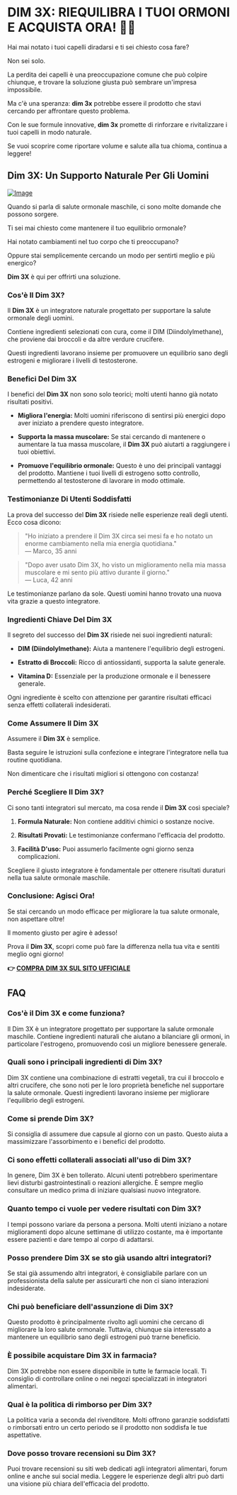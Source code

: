# DIM 3X: RIEQUILIBRA I TUOI ORMONI E ACQUISTA ORA! 💪✨

Hai mai notato i tuoi capelli diradarsi e ti sei chiesto cosa fare? 

Non sei solo. 

La perdita dei capelli è una preoccupazione comune che può colpire chiunque, e trovare la soluzione giusta può sembrare un'impresa impossibile. 

Ma c'è una speranza: **dim 3x** potrebbe essere il prodotto che stavi cercando per affrontare questo problema. 

Con le sue formule innovative, **dim 3x** promette di rinforzare e rivitalizzare i tuoi capelli in modo naturale. 

Se vuoi scoprire come riportare volume e salute alla tua chioma, continua a leggere!

## Dim 3X: Un Supporto Naturale Per Gli Uomini

[![Image](https://www2.sellhealth.com/237/dim3x_product_shot_new.jpg)](https://gchaffi.com/Mv3V322P)

Quando si parla di salute ormonale maschile, ci sono molte domande che possono sorgere. 

Ti sei mai chiesto come mantenere il tuo equilibrio ormonale? 

Hai notato cambiamenti nel tuo corpo che ti preoccupano? 

Oppure stai semplicemente cercando un modo per sentirti meglio e più energico?

**Dim 3X** è qui per offrirti una soluzione.

### Cos'è Il Dim 3X?

Il **Dim 3X** è un integratore naturale progettato per supportare la salute ormonale degli uomini. 

Contiene ingredienti selezionati con cura, come il DIM (Diindolylmethane), che proviene dai broccoli e da altre verdure crucifere. 

Questi ingredienti lavorano insieme per promuovere un equilibrio sano degli estrogeni e migliorare i livelli di testosterone.

### Benefici Del Dim 3X

I benefici del **Dim 3X** non sono solo teorici; molti utenti hanno già notato risultati positivi.

- **Migliora l'energia:** Molti uomini riferiscono di sentirsi più energici dopo aver iniziato a prendere questo integratore.
  
- **Supporta la massa muscolare:** Se stai cercando di mantenere o aumentare la tua massa muscolare, il **Dim 3X** può aiutarti a raggiungere i tuoi obiettivi.

- **Promuove l'equilibrio ormonale:** Questo è uno dei principali vantaggi del prodotto. Mantiene i tuoi livelli di estrogeno sotto controllo, permettendo al testosterone di lavorare in modo ottimale.

### Testimonianze Di Utenti Soddisfatti

La prova del successo del **Dim 3X** risiede nelle esperienze reali degli utenti. Ecco cosa dicono:

> "Ho iniziato a prendere il Dim 3X circa sei mesi fa e ho notato un enorme cambiamento nella mia energia quotidiana."  
> — Marco, 35 anni

> "Dopo aver usato Dim 3X, ho visto un miglioramento nella mia massa muscolare e mi sento più attivo durante il giorno."  
> — Luca, 42 anni

Le testimonianze parlano da sole. Questi uomini hanno trovato una nuova vita grazie a questo integratore.

### Ingredienti Chiave Del Dim 3X

Il segreto del successo del **Dim 3X** risiede nei suoi ingredienti naturali:

- **DIM (Diindolylmethane):** Aiuta a mantenere l'equilibrio degli estrogeni.
  
- **Estratto di Broccoli:** Ricco di antiossidanti, supporta la salute generale.

- **Vitamina D:** Essenziale per la produzione ormonale e il benessere generale.

Ogni ingrediente è scelto con attenzione per garantire risultati efficaci senza effetti collaterali indesiderati.

### Come Assumere Il Dim 3X

Assumere il **Dim 3X** è semplice. 

Basta seguire le istruzioni sulla confezione e integrare l'integratore nella tua routine quotidiana. 

Non dimenticare che i risultati migliori si ottengono con costanza!

### Perché Scegliere Il Dim 3X?

Ci sono tanti integratori sul mercato, ma cosa rende il **Dim 3X** così speciale?

1. **Formula Naturale:** Non contiene additivi chimici o sostanze nocive.
   
2. **Risultati Provati:** Le testimonianze confermano l'efficacia del prodotto.
   
3. **Facilità D'uso:** Puoi assumerlo facilmente ogni giorno senza complicazioni.

Scegliere il giusto integratore è fondamentale per ottenere risultati duraturi nella tua salute ormonale maschile.

### Conclusione: Agisci Ora!

Se stai cercando un modo efficace per migliorare la tua salute ormonale, non aspettare oltre! 

Il momento giusto per agire è adesso! 

Prova il **Dim 3X**, scopri come può fare la differenza nella tua vita e sentiti meglio ogni giorno!



**👉 [COMPRA DIM 3X SUL SITO UFFICIALE](https://gchaffi.com/Mv3V322P)**

## FAQ

### Cos'è il Dim 3X e come funziona?
Il Dim 3X è un integratore progettato per supportare la salute ormonale maschile. Contiene ingredienti naturali che aiutano a bilanciare gli ormoni, in particolare l'estrogeno, promuovendo così un migliore benessere generale.

### Quali sono i principali ingredienti di Dim 3X?
Dim 3X contiene una combinazione di estratti vegetali, tra cui il broccolo e altri crucifere, che sono noti per le loro proprietà benefiche nel supportare la salute ormonale. Questi ingredienti lavorano insieme per migliorare l'equilibrio degli estrogeni.

### Come si prende Dim 3X?
Si consiglia di assumere due capsule al giorno con un pasto. Questo aiuta a massimizzare l'assorbimento e i benefici del prodotto.

### Ci sono effetti collaterali associati all'uso di Dim 3X?
In genere, Dim 3X è ben tollerato. Alcuni utenti potrebbero sperimentare lievi disturbi gastrointestinali o reazioni allergiche. È sempre meglio consultare un medico prima di iniziare qualsiasi nuovo integratore.

### Quanto tempo ci vuole per vedere risultati con Dim 3X?
I tempi possono variare da persona a persona. Molti utenti iniziano a notare miglioramenti dopo alcune settimane di utilizzo costante, ma è importante essere pazienti e dare tempo al corpo di adattarsi.

### Posso prendere Dim 3X se sto già usando altri integratori?
Se stai già assumendo altri integratori, è consigliabile parlare con un professionista della salute per assicurarti che non ci siano interazioni indesiderate.

### Chi può beneficiare dell'assunzione di Dim 3X?
Questo prodotto è principalmente rivolto agli uomini che cercano di migliorare la loro salute ormonale. Tuttavia, chiunque sia interessato a mantenere un equilibrio sano degli estrogeni può trarne beneficio.

### È possibile acquistare Dim 3X in farmacia?
Dim 3X potrebbe non essere disponibile in tutte le farmacie locali. Ti consiglio di controllare online o nei negozi specializzati in integratori alimentari.

### Qual è la politica di rimborso per Dim 3X?
La politica varia a seconda del rivenditore. Molti offrono garanzie soddisfatti o rimborsati entro un certo periodo se il prodotto non soddisfa le tue aspettative.

### Dove posso trovare recensioni su Dim 3X?
Puoi trovare recensioni su siti web dedicati agli integratori alimentari, forum online e anche sui social media. Leggere le esperienze degli altri può darti una visione più chiara dell'efficacia del prodotto.